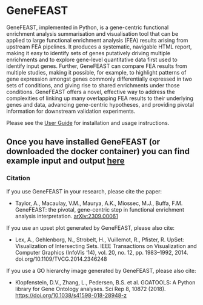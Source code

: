 # GeneFEAST

GeneFEAST, implemented in Python, is a gene-centric functional enrichment analysis summarisation and visualisation tool that can be applied to large functional enrichment analysis (FEA) results arising from upstream FEA pipelines. It produces a systematic, navigable HTML report, making it easy to identify sets of genes putatively driving multiple enrichments and to explore gene-level quantitative data first used to identify input genes. Further, GeneFEAST can compare FEA results from multiple studies, making it possible, for example, to highlight patterns of gene expression amongst genes commonly differentially expressed in two sets of conditions, and giving rise to shared enrichments under those conditions. GeneFEAST offers a novel, effective way to address the complexities of linking up many overlapping FEA results to their underlying genes and data, advancing gene-centric hypotheses, and providing pivotal information for downstream validation experiments.

Please see the [User Guide](https://avigailtaylor.github.io/GeneFEAST/user_guide.html) for installation and usage instructions.

Once you have installed GeneFEAST (or downloaded the docker container) you can find example input and output [here](https://avigailtaylor.github.io/GeneFEAST/example_usage.html)
---

### Citation

If you use GeneFEAST in your research, please cite the paper:
- Taylor, A., Macaulay, V.M., Maurya, A.K., Miossec, M.J., Buffa, F.M. GeneFEAST: the pivotal, gene-centric step in functional enrichment
  analysis interpretation. [arXiv:2309.00061](https://doi.org/10.48550/arXiv.2309.00061)

If you use an upset plot generated by GeneFEAST, please also cite: 
- Lex, A., Gehlenborg, N., Strobelt, H., Vuillemot, R., Pfister, R. UpSet: Visualization of Intersecting Sets. IEEE Transactions on Visualization and Computer Graphics (InfoVis ‘14), vol. 20, no. 12, pp. 1983–1992, 2014. doi.org/10.1109/TVCG.2014.2346248

If you use a GO hierarchy image generated by GeneFEAST, please also cite:
- Klopfenstein, D.V., Zhang, L., Pedersen, B.S. et al. GOATOOLS: A Python library for Gene Ontology analyses. Sci Rep 8, 10872 (2018). 
https://doi.org/10.1038/s41598-018-28948-z
